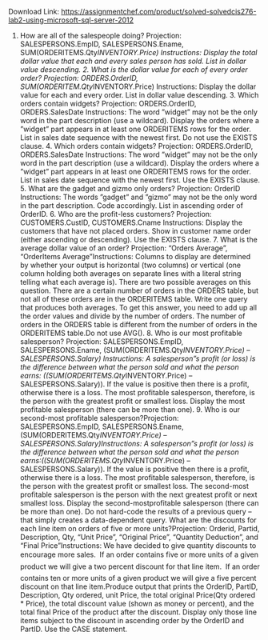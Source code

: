 Download Link: https://assignmentchef.com/product/solved-solvedcis276-lab2-using-microsoft-sql-server-2012
<br>
1. How are all of the salespeople doing? Projection: SALESPERSONS.EmpID, SALESPERSONS.Ename, SUM(ORDERITEMS.Qty*INVENTORY.Price) Instructions: Display the total dollar value that each and every sales person has sold. List in dollar value descending. 2. What is the dollar value for each of every order order? Projection: ORDERS.OrderID, SUM(ORDERITEM.Qty*INVENTORY.Price) Instructions: Display the dollar value for each and every order. List in dollar value descending. 3. Which orders contain widgets? Projection: ORDERS.OrderID, ORDERS.SalesDate Instructions: The word ”widget” may not be the only word in the part description (use a wildcard). Display the orders where a ”widget” part appears in at least one ORDERITEMS rows for the order. List in sales date sequence with the newest first. Do not use the EXISTS clause. 4. Which orders contain widgets? Projection: ORDERS.OrderID, ORDERS.SalesDate Instructions: The word ”widget” may not be the only word in the part description (use a wildcard). Display the orders where a ”widget” part appears in at least one ORDERITEMS rows for the order. List in sales date sequence with the newest first. Use the EXISTS clause. 5. What are the gadget and gizmo only orders? Projection: OrderID Instructions: The words ”gadget” and ”gizmo” may not be the only word in the part description. Code accordingly. List in ascending order of OrderID. 6. Who are the profit-less customers? Projection: CUSTOMERS.CustID, CUSTOMERS.Cname Instructions: Display the customers that have not placed orders. Show in customer name order (either ascending or descending). Use the EXISTS clause. 7. What is the average dollar value of an order? Projection: “Orders Average”, “OrderItems Average”Instructions: Columns to display are determined by whether your output is horizontal (two columns) or vertical (one column holding both averages on separate lines with a literal string telling what each average is). There are two possible averages on this question. There are a certain number of orders in the ORDERS table, but not all of these orders are in the ORDERITEMS table. Write one query that produces both averages. To get this answer, you need to add up all the order values and divide by the number of orders. The number of orders in the ORDERS table is different from the number of orders in the ORDERITEMS table.Do not use AVG(). 8. Who is our most profitable salesperson? Projection: SALESPERSONS.EmpID, SALESPERSONS.Ename, (SUM(ORDERITEMS.Qty*INVENTORY.Price) – SALESPERSONS.Salary) Instructions: A salesperson”s profit (or loss) is the difference between what the person sold and what the person earns: ((SUM(ORDERITEMS.Qty*INVENTORY.Price) – SALESPERSONS.Salary)). If the value is positive then there is a profit, otherwise there is a loss. The most profitable salesperson, therefore, is the person with the greatest profit or smallest loss. Display the most profitable salesperson (there can be more than one). 9. Who is our second-most profitable salesperson?Projection: SALESPERSONS.EmpID, SALESPERSONS.Ename, (SUM(ORDERITEMS.Qty*INVENTORY.Price) – SALESPERSONS.Salary)Instructions: A salesperson”s profit (or loss) is the difference between what the person sold and what the person earns:((SUM(ORDERITEMS.Qty*INVENTORY.Price) – SALESPERSONS.Salary)). If the value is positive then there is a profit, otherwise there is a loss. The most profitable salesperson, therefore, is the person with the greatest profit or smallest loss. The second-most profitable salesperson is the person with the next greatest profit or next smallest loss. Display the second-mostprofitable salesperson (there can be more than one). Do not hard-code the results of a previous query – that simply creates a data-dependent query. What are the discounts for each line item on orders of five or more units?Projection: Orderid, Partid, Description, Qty, “Unit Price”, “Original Price”, “Quantity Deduction”, and “Final Price”Instructions: We have decided to give quantity discounts to encourage more sales.  If an order contains five or more units of a given product we will give a two percent discount for that line item.  If an order contains ten or more units of a given product we will give a five percent discount on that line item.Produce output that prints the OrderID, PartID, Description, Qty ordered, unit Price, the total original Price(Qty ordered * Price), the total discount value (shown as money or percent), and the total final Price of the product after the discount. Display only those line items subject to the discount in ascending order by the OrderID and PartID. Use the CASE statement.